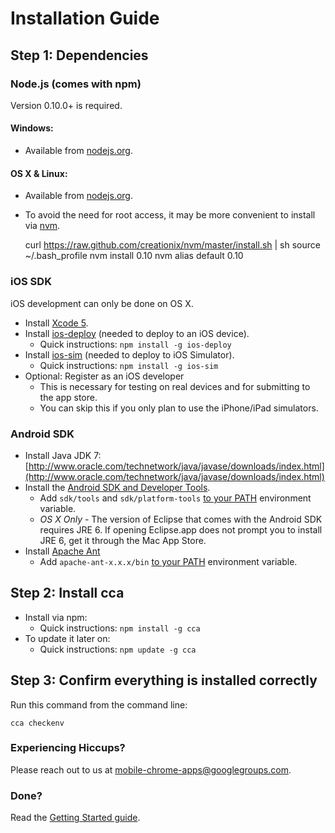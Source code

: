 # Installation Guide

## Step 1: Dependencies

### Node.js (comes with npm)

Version 0.10.0+ is required.

#### Windows:
* Available from [nodejs.org](http://nodejs.org).

#### OS X & Linux:
* Available from [nodejs.org](http://nodejs.org).
* To avoid the need for root access, it may be more convenient to install via [nvm](https://github.com/creationix/nvm).


    curl https://raw.github.com/creationix/nvm/master/install.sh | sh
    source ~/.bash_profile
    nvm install 0.10
    nvm alias default 0.10

### iOS SDK

iOS development can only be done on OS X.

* Install [Xcode 5](https://developer.apple.com/xcode/).
* Install [ios-deploy](https://github.com/phonegap/ios-deploy) (needed to deploy to an iOS device).
  * Quick instructions: `npm install -g ios-deploy`
* Install [ios-sim](https://github.com/phonegap/ios-sim) (needed to deploy to iOS Simulator).
  * Quick instructions: `npm install -g ios-sim`
* Optional: Register as an iOS developer
  * This is necessary for testing on real devices and for submitting to the app store.
  * You can skip this if you only plan to use the iPhone/iPad simulators.

### Android SDK

* Install Java JDK 7: [http://www.oracle.com/technetwork/java/javase/downloads/index.html](http://www.oracle.com/technetwork/java/javase/downloads/index.html)
* Install the [Android SDK and Developer Tools](http://developer.android.com/sdk/index.html).
  * Add `sdk/tools` and `sdk/platform-tools` [to your PATH](https://www.google.com/search?q=how+to+add+sdktools+to+path) environment variable.
  * _OS X Only_ - The version of Eclipse that comes with the Android SDK requires JRE 6. If opening Eclipse.app does not prompt you to install JRE 6, get it through the Mac App Store.
* Install [Apache Ant](http://ant.apache.org/bindownload.cgi)
  * Add `apache-ant-x.x.x/bin` [to your PATH](https://www.google.com/search?q=how+to+add+sdktools+to+path) environment variable.

## Step 2: Install cca

* Install via npm:
  * Quick instructions: `npm install -g cca`
* To update it later on:
  * Quick instructions: `npm update -g cca`

## Step 3: Confirm everything is installed correctly

Run this command from the command line:

    cca checkenv

### Experiencing Hiccups?

Please reach out to us at [mobile-chrome-apps@googlegroups.com](mailto:mobile-chrome-apps@googlegroups.com).

### Done?

Read the [Getting Started guide](GettingStarted.md).
